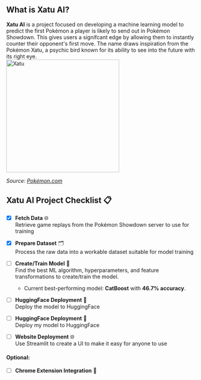 ## What is Xatu AI?

**Xatu AI** is a project focused on developing a machine learning model to predict the first Pokémon a player is likely to send out in Pokémon Showdown. This gives users a signifcant edge by allowing them to instantly counter their opponent's first move. The name draws inspiration from the Pokémon Xatu, a psychic bird known for its ability to see into the future with its right eye. \
<img src="https://github.com/user-attachments/assets/ea15eb52-230b-4a4f-b17e-5ffa4f93421d" alt="Xatu" width="300"/>

*Source: [Pokémon.com](https://www.pokemon.com/us/pokedex/xatu)*


## Xatu AI Project Checklist 📋

- [x] **Fetch Data** 🌐  
  Retrieve game replays from the Pokémon Showdown server to use for training

- [x] **Prepare Dataset** 🗂️  
  Process the raw data into a workable dataset suitable for model training

- [ ] **Create/Train Model** 🔧  
  Find the best ML algorithm, hyperparameters, and feature transformations to create/train the model.  
  - Current best-performing model: **CatBoost** with **46.7% accuracy**.

- [ ] **HuggingFace Deployment** 🤗  
  Deploy the model to HuggingFace

- [ ] **HuggingFace Deployment** 🤗  
  Deploy my model to HuggingFace

- [ ] **Website Deployment** 🌐  
  Use Streamlit to create a UI to make it easy for anyone to use

#### Optional: 
- [ ] **Chrome Extension Integration** 🚀

